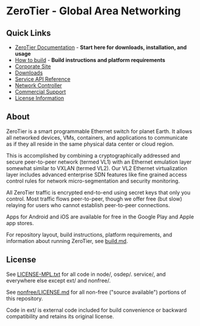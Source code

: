 # ZeroTier - Global Area Networking

## Quick Links

* [ZeroTier Documentation](https://docs.zerotier.com) - **Start here for downloads, installation, and usage**
* [How to build](build.md) - **Build instructions and platform requirements**
* [Corporate Site](https://www.zerotier.com/)
* [Downloads](https://www.zerotier.com/download/)
* [Service API Reference](service/README.md)
* [Network Controller](nonfree/controller/README.md)
* [Commercial Support](https://www.zerotier.com/contact)
* [License Information](#license)

## About

ZeroTier is a smart programmable Ethernet switch for planet Earth. It allows all networked devices, VMs, containers, and applications to communicate as if they all reside in the same physical data center or cloud region.

This is accomplished by combining a cryptographically addressed and secure peer-to-peer network (termed VL1) with an Ethernet emulation layer somewhat similar to VXLAN (termed VL2). Our VL2 Ethernet virtualization layer includes advanced enterprise SDN features like fine grained access control rules for network micro-segmentation and security monitoring.

All ZeroTier traffic is encrypted end-to-end using secret keys that only you control. Most traffic flows peer-to-peer, though we offer free (but slow) relaying for users who cannot establish peer-to-peer connections.

Apps for Android and iOS are available for free in the Google Play and Apple app stores.

For repository layout, build instructions, platform requirements, and information about running ZeroTier, see [build.md](build.md).

## License

See [LICENSE-MPL.txt](LICENSE-MPL.txt) for all code in node/, osdep/. service/, and everywhere else except ext/ and nonfree/.

See [nonfree/LICENSE.md](nonfree/LICENSE.md) for all non-free ("source available") portions of this repository.

Code in ext/ is external code included for build convenience or backward compatibility and retains its original license.
